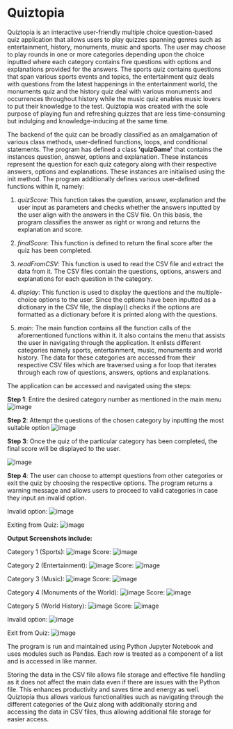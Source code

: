 # Quiztopia
Quiztopia is an interactive user-friendly multiple choice question-based quiz application that allows users to play quizzes spanning genres such as entertainment, history, monuments, music and sports. The user may choose to play rounds in one or more categories depending upon the choice inputted where each category contains five questions with options and explanations provided for the answers. The sports quiz contains questions that span various sports events and topics, the entertainment quiz deals with questions from the latest happenings in the entertainment world, the monuments quiz and the history quiz deal with various monuments and occurrences throughout history while the music quiz enables music lovers to put their knowledge to the test.
Quiztopia was created with the sole purpose of playing fun and refreshing quizzes that are less time-consuming but indulging and knowledge-inducing at the same time.

The backend of the quiz can be broadly classified as an amalgamation of various class methods, user-defined functions, loops, and conditional statements.
The program has defined a class __'quizGame'__ that contains the instances question, answer, options and explanation. These instances represent the question for each quiz category along with their respective answers, options and explanations. These instances are initialised using the init method.
The program additionally defines various user-defined functions within it, namely:

1) _quizScore_: This function takes the question, answer, explanation and the user input as parameters and checks whether the answers inputted by the user align with the answers in the CSV file. On this basis, the program classifies the answer as right or wrong and returns the explanation and score.

2) _finalScore_: This function is defined to return the final score after the quiz has been completed.

3) _readFromCSV_: This function is used to read the CSV file and extract the data from it. The CSV files contain the questions, options, answers and explanations for each question in the category.

4) _display_: This function is used to display the questions and the multiple-choice options to the user. Since the options have been inputted as a dictionary in the CSV file, the display() checks if the options are formatted as a dictionary before it is printed along with the questions.

5) _main_: The main function contains all the function calls of the aforementioned functions within it. It also contains the menu that assists the user in navigating through the application. It enlists different categories namely sports, entertainment, music, monuments and world history. The data for these categories are accessed from their respective CSV files which are traversed using a for loop that iterates through each row of questions, answers, options and explanations.

The application can be accessed and navigated using the steps:

__Step 1__: Entire the desired category number as mentioned in the main menu
![image](https://github.com/krupaannajohn/Quiztopia-CAC/assets/118895577/9d62d6ec-5d8e-43e8-b47c-8894c050b5fd)

__Step 2__: Attempt the questions of the chosen category by inputting the most suitable option
![image](https://github.com/krupaannajohn/Quiztopia-CAC/assets/118895577/e8df0de5-1bc3-4283-9b35-ea5cea7791b5)

__Step 3__: Once the quiz of the particular category has been completed, the final score will be displayed to the user.

![image](https://github.com/krupaannajohn/Quiztopia-CAC/assets/118895577/d4077527-8085-4548-bd6f-432ad56cf626)

__Step 4__: The user can choose to attempt questions from other categories or exit the quiz by choosing the respective options. The program returns a warning message and allows users to proceed to valid categories in case they input an invalid option.

Invalid option: ![image](https://github.com/krupaannajohn/Quiztopia-CAC/assets/118895577/60f164d9-9623-48c9-8120-cabb445097b7)

Exiting from Quiz: ![image](https://github.com/krupaannajohn/Quiztopia-CAC/assets/118895577/d3f92838-674c-491b-8005-e830a1f9f397)

__Output Screenshots include:__

Category 1 (Sports): ![image](https://github.com/krupaannajohn/Quiztopia/assets/118895577/942f037a-7661-43cd-b120-6a1c677ff402)
Score: ![image](https://github.com/krupaannajohn/Quiztopia/assets/118895577/fec78c12-2adf-4688-a3b8-9cb6af18ab4e)

Category 2 (Entertainment): ![image](https://github.com/krupaannajohn/Quiztopia/assets/118895577/76b11f3c-06f7-4f2f-9b33-7eba85154755)
Score: ![image](https://github.com/krupaannajohn/Quiztopia/assets/118895577/05053587-43b7-4c9d-bec3-4fcd98cf1779)

Category 3 (Music): ![image](https://github.com/krupaannajohn/Quiztopia/assets/118895577/7363f6aa-030b-4e9e-b02e-5d14e3a23484)
Score: ![image](https://github.com/krupaannajohn/Quiztopia/assets/118895577/bdd70ee2-45b3-4ef0-a8b8-00fa4b5c0e40)

Category 4 (Monuments of the World): ![image](https://github.com/krupaannajohn/Quiztopia/assets/118895577/cf966a41-804e-45ea-a95d-95353a511798)
Score: ![image](https://github.com/krupaannajohn/Quiztopia/assets/118895577/004f80f6-c66e-4ccd-9148-ebb0f1bb5896)

Category 5 (World History): ![image](https://github.com/krupaannajohn/Quiztopia/assets/118895577/28267496-62b3-4110-bc3e-665e91cfe8de)
Score: ![image](https://github.com/krupaannajohn/Quiztopia/assets/118895577/b5513a87-b58b-41a6-8494-fdd40787fe4c)

Invalid option: ![image](https://github.com/krupaannajohn/Quiztopia/assets/118895577/0984a798-faa0-4532-ba63-bb9bb7810295)

Exit from Quiz: ![image](https://github.com/krupaannajohn/Quiztopia/assets/118895577/98bfd36c-92c8-4fc3-8be8-197fd70faa05)

The program is run and maintained using Python Jupyter Notebook and uses modules such as Pandas. Each row is treated as a component of a list and is accessed in like manner.

Storing the data in the CSV file allows file storage and effective file handling as it does not affect the main data even if there are issues with the Python file. This enhances productivity and saves time and energy as well.
Quiztopia thus allows various functionalities such as navigating through the different categories of the Quiz along with additionally storing and accessing the data in CSV files, thus allowing additional file storage for easier access.
